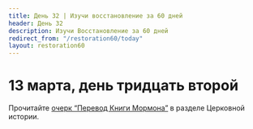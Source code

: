 ```yaml
---
title: Дeнь 32 | Изучи восстановление за 60 дней
header: День 32
description: Изучи Восстановление за 60 дней
redirect_from: "/restoration60/today"
layout: restoration60
---
```


# 13 марта, день тридцать второй

Прочитайте [очерк “Перевод Книги Мормона”](https://www.churchofjesuschrist.org/study/manual/gospel-topics-essays/book-of-mormon-translation?lang=rus) в разделе Церковной истории.